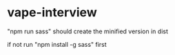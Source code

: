 # vape-interview

"npm run sass" should create the minified version in dist

if not run "npm install -g sass" first